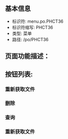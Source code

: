 
## 基本信息

- 标识符: menu.po.PHCT36
- 标识符缩写: PHCT36
- 类型: 菜单
- 路径: /po/PHCT36

## 页面功能描述：





## 按钮列表:


### 重新获取文件



### 删除



### 查询



### 重新获取文件


